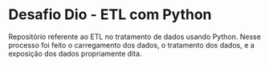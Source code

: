 # Desafio Dio - ETL com Python

Repositório referente ao ETL no tratamento de dados usando Python. Nesse processo foi feito o carregamento dos dados, o tratamento dos dados, e a exposição dos dados propriamente dita.
